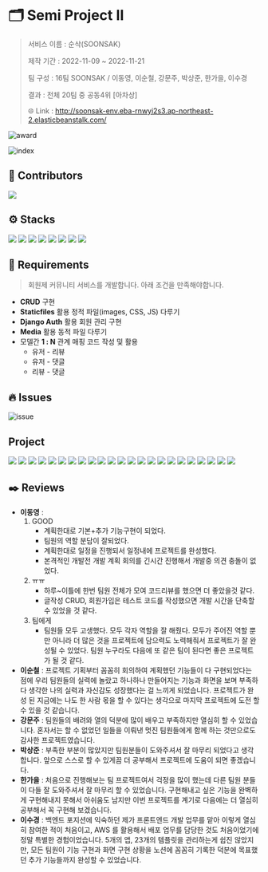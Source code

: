 # 🗂️ Semi Project Ⅱ

> 서비스 이름 : 순삭(SOONSAK)
>
> 제작 기간 : 2022-11-09 ~ 2022-11-21
>
> 팀 구성 : 16팀 SOONSAK / 이동영, 이순철, 강문주, 박상준, 한가을, 이수경
>
> 결과 : 전체 20팀 중 공동4위 [아차상]
>
> 🌐 Link : http://soonsak-env.eba-rnwyi2s3.ap-northeast-2.elasticbeanstalk.com/



![award](README.assets/award.png)

![index](README.assets/index.png)

## 🫧 Contributors

<a href="https://github.com/code-sum/SOONSAK/graphs/contributors">
  <img src="https://contrib.rocks/image?repo=code-sum/SOONSAK" />
</a>



## ⚙️ Stacks

<img src="https://img.shields.io/badge/Python-3776AB?style=flat-square&logo=Python&logoColor=ffffff"/> <img src="https://img.shields.io/badge/Django-092E20?style=flat-square&logo=Django&logoColor=ffffff"/> <img src="https://img.shields.io/badge/HTML5-E34F26?style=flat-square&logo=HTML5&logoColor=ffffff"/> <img src="https://img.shields.io/badge/CSS3-1572B6?style=flat-square&logo=CSS3&logoColor=ffffff"/> <img src="https://img.shields.io/badge/Bootstrap-7952B3?style=flat-square&logo=Bootstrap&logoColor=ffffff"/> <img src="https://img.shields.io/badge/Visual Studio Code-007ACC?style=flat-square&logo=Visual Studio Code&logoColor=ffffff"/> <img src="https://img.shields.io/badge/Git-F05032?style=flat-square&logo=Git&logoColor=ffffff"/> <img src="https://img.shields.io/badge/GitHub-181717?style=flat-square&logo=GitHub&logoColor=ffffff"/>



## 📑 Requirements

> 회원제 커뮤니티 서비스를 개발합니다. 아래 조건을 만족해야합니다.

- **CRUD** 구현
- **Staticfiles** 활용 정적 파일(images, CSS, JS) 다루기
- **Django Auth** 활용 회원 관리 구현
- **Media** 활용 동적 파일 다루기
- 모델간 **1 : N** 관계 매핑 코드 작성 및 활용
  - 유저 - 리뷰
  - 유저 - 댓글
  - 리뷰 - 댓글



## 🔥 Issues

![issue](README.assets/issue.png)

## Project
<img src="https://user-images.githubusercontent.com/107156650/230763577-ef158927-5775-4e94-a1a5-34d055d5b72e.jpg">
<img src="https://user-images.githubusercontent.com/107156650/230763578-de605f28-8040-4888-85ce-3bf5cbfd4e84.jpg">
<img src="https://user-images.githubusercontent.com/107156650/230763579-41e876d6-5207-4f57-8b22-fc6cb9d63a37.jpg">
<img src="https://user-images.githubusercontent.com/107156650/230763580-6b53163e-53b7-4c80-b17f-74a18e37a2a5.jpg">
<img src="https://user-images.githubusercontent.com/107156650/230763581-d0deba05-daf0-4254-b2c0-711eff675445.jpg">
<img src="https://user-images.githubusercontent.com/107156650/230763582-3cc0cdf5-ec8e-40b2-8186-5666bb69c448.jpg">
<img src="https://user-images.githubusercontent.com/107156650/230763583-e22f14b0-3cb9-4130-af79-ed86e23c27ca.jpg">
<img src="https://user-images.githubusercontent.com/107156650/230763584-3e4dc71d-c62a-4864-8e8a-3fa80369c598.jpg">
<img src="https://user-images.githubusercontent.com/107156650/230763585-056fe9d0-4ed8-46e8-9c53-e18dc1882933.jpg">
<img src="https://user-images.githubusercontent.com/107156650/230763586-35fb8a2c-7137-40dc-a5ef-ebcfaae12fec.jpg">
<img src="https://user-images.githubusercontent.com/107156650/230763587-5c6e71eb-e810-4229-835a-65b359511d13.jpg">
<img src="https://user-images.githubusercontent.com/107156650/230763589-eae61661-a412-49a1-ac1b-e83b00bd6089.jpg">
<img src="https://user-images.githubusercontent.com/107156650/230763590-729c163d-8096-4cf9-bdcd-a3a3415b5b19.jpg">
<img src="https://user-images.githubusercontent.com/107156650/230763592-0c83d14f-2954-420b-9d75-5d3980d1d622.jpg">
<img src="https://user-images.githubusercontent.com/107156650/230763593-62b627d5-b59c-4e97-86c3-771ee4c13b2d.jpg">
<img src="https://user-images.githubusercontent.com/107156650/230763595-fdcb9f3d-e431-49ca-8532-a8f2c2e90218.jpg">
<img src="https://user-images.githubusercontent.com/107156650/230763596-7255a342-c75d-4b22-94ce-024e52c4958d.jpg">
<img src="https://user-images.githubusercontent.com/107156650/230763597-c8f9fff4-1507-495e-9b88-271f0c185ae4.jpg">
<img src="https://user-images.githubusercontent.com/107156650/230763599-b7d50874-033c-4b10-9859-287ea7528ad9.jpg">
<img src="https://user-images.githubusercontent.com/107156650/230763600-01b83e53-3e9c-4689-8350-85120984c19a.jpg">
<img src="https://user-images.githubusercontent.com/107156650/230763601-4fe0e546-0413-46fe-85bb-1674b3b5133d.jpg">
<img src="https://user-images.githubusercontent.com/107156650/230763602-4043169c-1cd3-4f92-8f57-b1f665d81864.jpg">
<img src="https://user-images.githubusercontent.com/107156650/230763603-fd0336a3-c902-42bf-ba00-e673830e7c08.jpg">

## ✒️ Reviews

- **이동영** :
  1. GOOD
     - 계획한대로 기본+추가 기능구현이 되었다.
     - 팀원의 역할 분담이 잘되었다.
     - 계획한대로 일정을 진행되서 일정내에 프로젝트를 완성했다.
     - 본격적인 개발전 개발 계획 회의를 긴시간 진행해서 개발중 의견 충돌이 없었다.
  2. ㅠㅠ
     - 하루~이틀에 한번 팀원 전체가 모여 코드리뷰를 했으면 더 좋았을것 같다.
     - 글작성 CRUD, 회원가입은 테스트 코드를 작성했으면 개발 시간을 단축할 수 있었을 것 같다.
  3. 팀에게
     - 팀원들 모두 고생했다. 모두 각자 역할을 잘 해줬다. 모두가 주어진 역할 뿐만 아니라 더 많은 것을 프로젝트에 담으력도 노력해줘서 프로젝트가 잘 완성될 수 있었다. 팀원 누구라도 다음에 또 같은 팀이 된다면 좋은 프로젝트가 될 것 같다.
- **이순철** : 프로젝트 기획부터 꼼꼼히 회의하여 계획했던 기능들이 다 구현되었다는 점에 우리 팀원들의 실력에 놀랐고 하나하나 만들어지는 기능과 화면을 보며 부족하다 생각한 나의 실력과 자신감도 성장했다는 걸 느끼게 되었습니다. 프로젝트가 완성 된 지금에는 나도 한 사람 몫을 할 수 있다는 생각으로 마지막 프로젝트에 도전 할 수 있을 것 같습니다.
- **강문주** : 팀원들의 배려와 열의 덕분에 많이 배우고 부족하지만 열심히 할 수 있었습니다. 혼자서는 할 수 없었던 일들을 이뤄낸 멋진 팀원들에게 함께 하는 것만으로도 감사한 프로젝트였습니다. 
- **박상준** : 부족한 부분이 많았지만 팀원분들이 도와주셔서 잘 마무리 되었다고 생각합니다. 앞으로 스스로 할 수 있게끔 더 공부해서 프로젝트에 도움이 되면 좋겠습니다.
- **한가을** : 처음으로 진행해보는 팀 프로젝트여서 걱정을 많이 했는데 다른 팀원 분들이 다들 잘 도와주셔서 잘 마무리 할 수 있었습니다. 구현해내고 싶은 기능을 완벽하게 구현해내지 못해서 아쉬움도 남지만 이번 프로젝트를 계기로 다음에는 더 열심히 공부해서 꼭 구현해 보겠습니다. 
- **이수경** : 백엔드 포지션에 익숙하던 제가 프론트엔드 개발 업무를 맡아 이렇게 열심히 참여한 적이 처음이고, AWS 를 활용해서 배포 업무를 담당한 것도 처음이었기에 정말 특별한 경험이었습니다. 5개의 앱, 23개의 템플릿을 관리하는게 쉽진 않았지만, 모든 팀원이 기능 구현과 화면 구현 상황을 노션에 꼼꼼히 기록한 덕분에 목표했던 추가 기능들까지 완성할 수 있었습니다.
